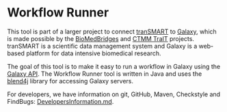 # Workflow Runner


This tool is part of a larger project to connect [tranSMART](http://transmartfoundation.org/) to [Galaxy](https://usegalaxy.org/), which is made possible by the [BioMedBridges](http://www.biomedbridges.eu/) and [CTMM TraIT](http://www.ctmm-trait.nl/) projects. tranSMART is a scientific data management system and Galaxy is a web-based platform for data intensive biomedical research.

The goal of this tool is to make it easy to run a workflow in Galaxy using the [Galaxy API](https://wiki.galaxyproject.org/Events/GCC2013/TrainingDay/API). The Workflow Runner tool is written in Java and uses the [blend4j](https://github.com/jmchilton/blend4j) library for accessing Galaxy servers.

For developers, we have information on git, GitHub, Maven, Checkstyle and FindBugs: [DevelopersInformation.md](DevelopersInformation.md).
